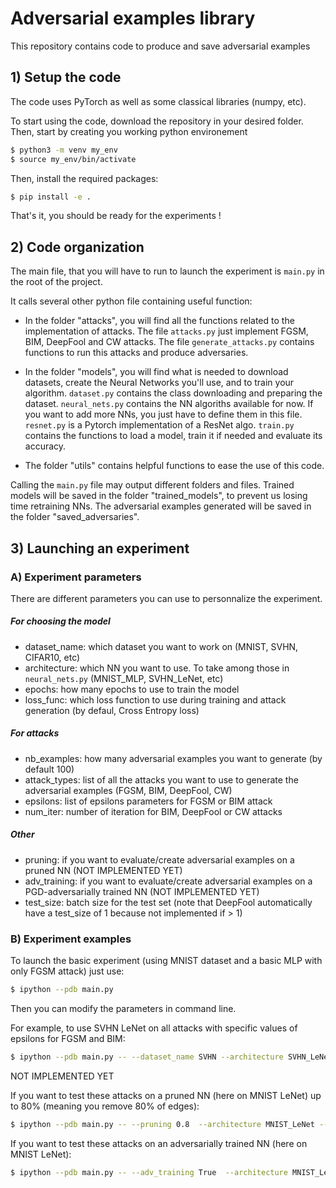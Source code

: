 # Adversarial examples library

This repository contains code to produce and save adversarial examples

## 1) Setup the code

The code uses PyTorch as well as some classical libraries (numpy, etc).

To start using the code, download the repository in your desired folder.
Then, start by creating you working python environement
```bash
$ python3 -m venv my_env
$ source my_env/bin/activate
```

Then, install the required packages:
```bash
$ pip install -e .
``` 

That's it, you should be ready for the experiments !

## 2) Code organization

The main file, that you will have to run to launch the experiment is `main.py` in the root of the project.

It calls several other python file containing useful function:

- In the folder "attacks", you will find all the functions related to the implementation of attacks. The file `attacks.py` just implement FGSM, BIM, DeepFool and CW attacks. The file `generate_attacks.py` contains functions to run this attacks and produce adversaries.

- In the folder "models", you will find what is needed to download datasets, create the Neural Networks you'll use, and to train your algorithm. `dataset.py` contains the class downloading and preparing the dataset. `neural_nets.py` contains the NN algoriths available for now. If you want to add more NNs, you just have to define them in this file. `resnet.py` is a Pytorch implementation of a ResNet algo. `train.py` contains the functions to load a model, train it if needed and evaluate its accuracy.

- The folder "utils" contains helpful functions to ease the use of this code.

Calling the `main.py` file may output different folders and files. Trained models will be saved in the folder "trained_models", to prevent us losing time retraining NNs. The adversarial examples generated will be saved in the folder "saved_adversaries".

## 3) Launching an experiment

### A) Experiment parameters

There are different parameters you can use to personnalize the experiment.

##### For choosing the model
- dataset_name: which dataset you want to work on (MNIST, SVHN, CIFAR10, etc)
- architecture: which NN you want to use. To take among those in `neural_nets.py` (MNIST_MLP, SVHN_LeNet, etc)
- epochs: how many epochs to use to train the model
- loss_func: which loss function to use during training and attack generation (by defaul, Cross Entropy loss)

##### For attacks
- nb_examples: how many adversarial examples you want to generate (by default 100)
- attack_types: list of all the attacks you want to use to generate the adversarial examples (FGSM, BIM, DeepFool, CW)
- epsilons: list of epsilons parameters for FGSM or BIM attack
- num_iter: number of iteration for BIM, DeepFool or CW attacks

##### Other
- pruning: if you want to evaluate/create adversarial examples on a pruned NN (NOT IMPLEMENTED YET)
- adv_training: if you want to evaluate/create adversarial examples on a PGD-adversarially trained NN (NOT IMPLEMENTED YET)
- test_size: batch size for the test set (note that DeepFool automatically have a test_size of 1 because not implemented if > 1)

### B) Experiment examples

To launch the basic experiment (using MNIST dataset and a basic MLP with only FGSM attack) just use:

```bash
$ ipython --pdb main.py
```

Then you can modify the parameters in command line.

For example, to use SVHN LeNet on all attacks with specific values of epsilons for FGSM and BIM:

```bash
$ ipython --pdb main.py -- --dataset_name SVHN --architecture SVHN_LeNet --epochs 250 --attack_types FGSM BIM DeepFool CW --epsilons 0.01;0.025;0.05;0.1;0.2
```

NOT IMPLEMENTED YET

If you want to test these attacks on a pruned NN (here on MNIST LeNet) up to 80% (meaning you remove 80% of edges):

```bash
$ ipython --pdb main.py -- --pruning 0.8  --architecture MNIST_LeNet --epochs 200 --attack_types FGSM --epsilons 0.01;0.05;0.1;0.2;0.3;0.4
```

If you want to test these attacks on an adversarially trained NN (here on MNIST LeNet):

```bash
$ ipython --pdb main.py -- --adv_training True  --architecture MNIST_LeNet --epochs 200 --attack_types FGSM --epsilons 0.01;0.05;0.1;0.2;0.3;0.4
```
